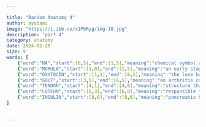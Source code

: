 ```yaml
---

title: "Random Anatomy 4"
author: ayobami
image: "https://i.ibb.co/x1PbRyg/img-10.jpg"
description: "part 4"
category: anatomy
date: 2024-02-20
size: 9
words: [
    {"word":"NA","start":[0,5],"end":[1,5],"meaning":"chemical symbol of most abundant ion in the interstitial fluid"},
    {"word":"MORULA","start":[1,0],"end":[1,5],"meaning":"an early stage of the embryo that looks like a berry"},
    {"word":"OXYTOCIN","start":[1,1],"end":[8,1],"meaning":"the love hormone"},
    {"word":"GOUT","start":[3,5],"end":[6,5],"meaning":"an arthritis caused by buildup of uric acid"},
    {"word":"TENDON","start":[4,1],"end":[4,6],"meaning":"structure that attaches muscle to bone"},
    {"word":"LUTEUM","start":[6,3],"end":[6,8],"meaning":"responsible for releasing progesterone during early pregnancy; corpus ______"},
    {"word":"INSULIN","start":[8,0],"end":[8,6],"meaning":"pancreatic hormone that facilitates glucose use."}
]
    

---
```

